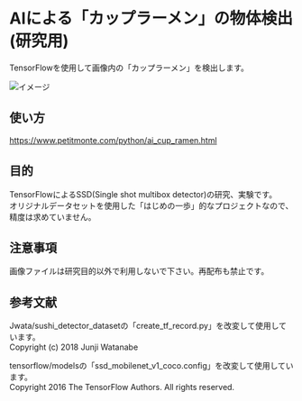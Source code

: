 # AIによる「カップラーメン」の物体検出(研究用)
TensorFlowを使用して画像内の「カップラーメン」を検出します。  
  
![イメージ](https://github.com/TakeshiOkamoto/Cup_Ramen_detector/blob/master/image.jpg)  
  
## 使い方
https://www.petitmonte.com/python/ai_cup_ramen.html  
  
## 目的  
TensorFlowによるSSD(Single shot multibox detector)の研究、実験です。  
オリジナルデータセットを使用した「はじめの一歩」的なプロジェクトなので、精度は求めていません。
  
## 注意事項  
画像ファイルは研究目的以外で利用しないで下さい。再配布も禁止です。
  
## 参考文献
Jwata/sushi_detector_datasetの「create_tf_record.py」を改変して使用しています。  
Copyright (c) 2018 Junji Watanabe  
  
tensorflow/modelsの「ssd_mobilenet_v1_coco.config」を改変して使用しています。  
Copyright 2016 The TensorFlow Authors.  All rights reserved.  
